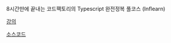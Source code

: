 8시간만에 끝내는 코드팩토리의 Typescript 완전정복 풀코스 (Inflearn)

[강의](https://www.inflearn.com/course/코드팩토리-타입스크립트-풀코스)

[소스코드](https://github.com/codefactory-co/typescript-full-course-v1)
